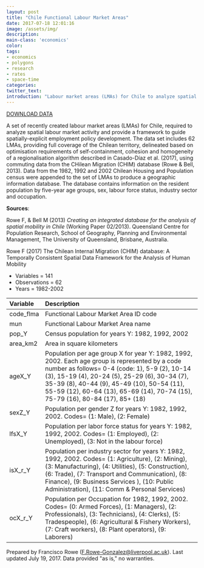 ```yaml
---
layout: post
title: "Chile Functional Labour Market Areas"
date: 2017-07-18 12:01:16
image: /assets/img/
description:
main-class: 'economics'
color:
tags:
- economics
- polygons
- research
- rates
- space-time
categories:
twitter_text:
introduction: "Labour market areas (LMAs) for Chile to analyze spatial labour market activity."
---
```

<script>
$('#map').hide();
</script>

[DOWNLOAD DATA](../data/FMLA_updated.zip)

A set of recently created labour market areas (LMAs) for Chile, required to analyze spatial labour market activity and provide a framework to guide spatially-explicit employment policy development. The data set includes 62 LMAs, providing full coverage of the Chilean territory, delineated based on optimisation requirements of self-containment, cohesion and homogeneity of a regionalisation algorithm described in Casado-Díaz et al. (2017), using commuting data from the CHilean Migration (CHIM) database (Rowe & Bell, 2013). Data from the 1982, 1992 and 2002 Chilean Housing and Population census were appended to the set of LMAs to produce a geographic information database. The database contains information on the resident population by five-year age groups, sex, labour force status, industry sector and occupation.


**Sources**:

Rowe F, & Bell M (2013) <i>Creating an integrated database for the analysis of spatial mobility in Chile</i> (Working Paper 02/2013). Queensland Centre for Population Research, School of Geography, Planning and Environmental Management, The University of Queensland, Brisbane, Australia.

Rowe F (2017) The Chilean Internal Migration (CHIM) database: A Temporally Consistent Spatial Data Framework for the Analysis of Human Mobility


* Variables = 141
* Observations = 62
* Years = 1982-2002


|**Variable**|**Description**|
|:-------|:----------|
|	code_flma	|	Functional Labour Market Area ID code	|
|	mun	|	Functional Labour Market Area name	|
|	pop_Y	|	Census population for years Y: 1982, 1992, 2002	|
|	area_km2	|	Area in square kilometers	|
|	ageX_Y	|	Population per age group X for year Y: 1982, 1992, 2002. Each age group is represented by a code number as follows= 0-4 (code: 1), 5-9 (2), 10-14 (3), 15-19 (4), 20-24 (5), 25-29 (6), 30-34 (7), 35-39 (8), 40-44 (9), 45-49 (10), 50-54 (11), 55-59 (12), 60-64 (13), 65-69 (14), 70-74 (15), 75-79 (16), 80-84 (17), 85+ (18)	|
|	sexZ_Y	|	Population per gender Z for years Y: 1982, 1992, 2002. Codes= (1: Male), (2: Female)	|
|	lfsX_Y	|	Population per labor force status for years Y: 1982, 1992, 2002. Codes= (1: Employed), (2: Unemployed), (3: Not in the labour force)	|
|	isX_r_Y	|	Population per industry sector for years Y: 1982, 1992, 2002. Codes= (1: Agriculture), (2: Mining), (3: Manufacturing), (4: Utilities), (5: Construction), (6: Trade), (7: Transport and Communication), (8: Finance), (9: Business Services ), (10: Public Administration), (11: Comm & Personal Services)	|
|	ocX_r_Y	|	Population per Occupation for 1982, 1992, 2002. Codes= (0: Armed Forces), (1: Managers), (2: Professionals), (3: Technicians), (4: Clerks), (5: Tradespeople), (6: Agricultural & Fishery Workers), (7: Craft workers), (8: Plant operators), (9: Laborers)	|

Prepared by Francisco Rowe (F.Rowe-Gonzalez@liverpool.ac.uk). Last updated July 19, 2017. Data provided "as is," no warranties.

